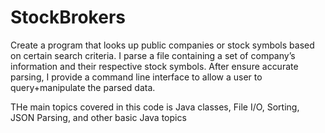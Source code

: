# StockBrokers
Create a program that looks up public companies or stock symbols based on certain search criteria. I parse a file containing a set of company’s information and their respective stock symbols. After ensure accurate parsing, I provide a command line interface to allow a user to query+manipulate the parsed data.

THe main topics covered in this code is Java classes, File I/O, Sorting, JSON Parsing, and other basic Java topics
